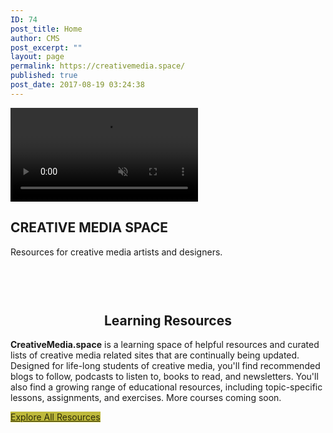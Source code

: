 ```yaml
---
ID: 74
post_title: Home
author: CMS
post_excerpt: ""
layout: page
permalink: https://creativemedia.space/
published: true
post_date: 2017-08-19 03:24:38
---
```

<!-- wp:uagb/section {"block_id":"a674072b-8bec-403d-a3d5-5c3bf31ef8df","desktopPaddingType":"%","topPadding":12,"bottomPadding":9,"leftPadding":5,"rightPadding":5,"contentWidth":"full_width","backgroundType":"video","backgroundVideo":{"id":132,"title":"mappingspace","filename":"mappingspace.mp4","url":"http://egargiulo.com/cms/wp-content/uploads/2017/08/mappingspace.mp4","link":"http://egargiulo.com/cms/home/mappingspace/","alt":"","author":"1","description":"","caption":"","name":"mappingspace","status":"inherit","uploadedTo":74,"date":"2017-08-22T00:09:36.000Z","modified":"2017-08-22T00:09:36.000Z","menuOrder":0,"mime":"video/mp4","type":"video","subtype":"mp4","icon":"http://egargiulo.com/cms/wp-includes/images/media/video.png","dateFormatted":"August 22, 2017","nonces":{"update":"cf73039ebb","delete":"eb888962e3","edit":"635a964f63"},"editLink":"http://egargiulo.com/cms/wp-admin/post.php?post=132u0026action=edit","meta":{"artist":false,"album":false,"bitrate":368620,"bitrate_mode":false},"authorName":"CMS","uploadedToLink":"http://egargiulo.com/cms/wp-admin/post.php?post=74u0026action=edit","uploadedToTitle":"Home","filesizeInBytes":279473,"filesizeHumanReadable":"273 KB","context":"","width":1498,"height":316,"fileLength":"0:06","fileLengthHumanReadable":"0 minutes, 6 seconds","image":{"src":"http://egargiulo.com/cms/wp-includes/images/media/video.png","width":48,"height":64},"thumb":{"src":"http://egargiulo.com/cms/wp-includes/images/media/video.png","width":48,"height":64},"compat":{"item":"u003cinput type=u0022hiddenu0022 name=u0022attachments[132][menu_order]u0022 value=u00220u0022 /u003eu003cp class=u0022media-types media-types-required-infou0022u003eRequired fields are marked u003cspan class=u0022requiredu0022u003e*u003c/spanu003eu003c/pu003entttu003ctable class=u0022compat-attachment-fieldsu0022u003ettu003ctr class='compat-field-enable-media-replace'u003etttu003cth scope='row' class='label'u003eu003clabel for='attachments-132-enable-media-replace'u003eu003cspan class='alignleft'u003eReplace mediau003c/spanu003eu003cbr class='clear' /u003eu003c/labelu003eu003c/thu003entttu003ctd class='field'u003eu003cpu003eu003ca class='button-secondary'href=u0022http://egargiulo.com/cms/wp-admin/upload.php?page=enable-media-replace%2Fenable-media-replace.phpu0026amp;action=media_replaceu0026amp;attachment_id=132u0026amp;_wpnonce=c329b81da8u0022u003eUpload a new fileu003c/au003eu003c/pu003eu003cp class='help'u003eTo replace the current file, click the link and upload a replacement.u003c/pu003eu003c/tdu003enttu003c/tru003enu003c/tableu003e","meta":""},"acf_errors":false},"backgroundVideoOpacity":0,"backgroundVideoColor":"#000000","className":"hero"} -->
<section class="wp-block-uagb-section uagb-section__wrap uagb-section__background-video hero" id="uagb-section-a674072b-8bec-403d-a3d5-5c3bf31ef8df"><div class="uagb-section__overlay"></div><div class="uagb-section__video-wrap"><video autoplay loop muted playsinline><source src="http://egargiulo.com/cms/wp-content/uploads/2017/08/mappingspace.mp4" type="video/mp4"/></video></div><div class="uagb-section__inner-wrap"><!-- wp:html -->
<h1>CREATIVE MEDIA SPACE</h1>
<!-- /wp:html -->

<!-- wp:html -->
<p>Resources for creative media artists and designers.</p>
<!-- /wp:html --></div></section>
<!-- /wp:uagb/section -->

<!-- wp:spacer {"height":46} -->
<div style="height:46px" aria-hidden="true" class="wp-block-spacer"></div>
<!-- /wp:spacer -->

<!-- wp:heading {"align":"center","className":"narrow-centered"} -->
<h2 style="text-align:center" class="narrow-centered">Learning Resources</h2>
<!-- /wp:heading -->

<!-- wp:paragraph {"className":"margin-centered"} -->
<p class="margin-centered"><strong>CreativeMedia.space</strong> is a learning space of helpful resources and curated lists of creative media related sites that are continually being updated. Designed for life-long students of creative media, you'll find recommended blogs to follow, podcasts to listen to, books to read, and newsletters. You'll also find a growing range of educational resources, including topic-specific lessons, assignments, and exercises. More courses coming soon. </p>
<!-- /wp:paragraph -->

<!-- wp:button {"customBackgroundColor":"#beb93b","customTextColor":"#2d2c09","align":"center"} -->
<div class="wp-block-button aligncenter"><a class="wp-block-button__link has-text-color has-background" href="http://creativemedia.space/resources/" style="background-color:#beb93b;color:#2d2c09">Explore All Resources</a></div>
<!-- /wp:button -->

<!-- wp:spacer -->
<div style="height:100px" aria-hidden="true" class="wp-block-spacer"></div>
<!-- /wp:spacer -->